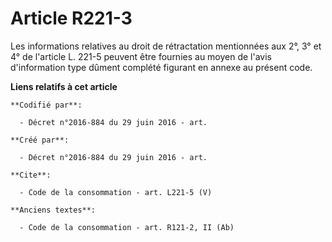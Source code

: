 # Article R221-3

Les informations relatives au droit de rétractation mentionnées aux 2°, 3° et 4° de l'article L. 221-5 peuvent être fournies
au moyen de l'avis d'information type dûment complété figurant en annexe au présent code.

**Liens relatifs à cet article**

	**Codifié par**:

	  - Décret n°2016-884 du 29 juin 2016 - art.

	**Créé par**:

	  - Décret n°2016-884 du 29 juin 2016 - art.

	**Cite**:

	  - Code de la consommation - art. L221-5 (V)

	**Anciens textes**:

	  - Code de la consommation - art. R121-2, II (Ab)
